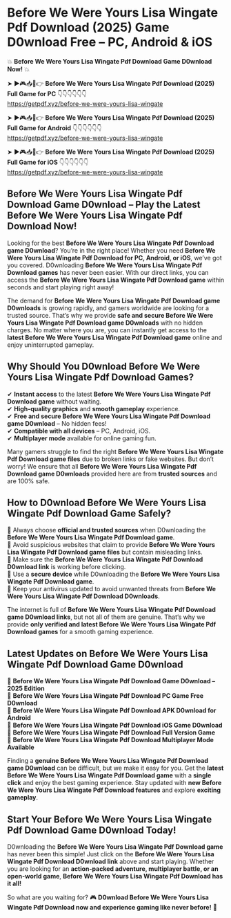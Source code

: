 # Before We Were Yours Lisa Wingate Pdf Download (2025) Game D0wnload Free – PC, Android & iOS

💥 **Before We Were Yours Lisa Wingate Pdf Download Game D0wnload Now!** 💥  

➤ ►🎮📥📱👉 **Before We Were Yours Lisa Wingate Pdf Download (2025) Full Game for PC** 👇👇👇👇👇👇  
https://getpdf.xyz/before-we-were-yours-lisa-wingate  

➤ ►🎮📥📱👉 **Before We Were Yours Lisa Wingate Pdf Download (2025) Full Game for Android** 👇👇👇👇👇👇  
https://getpdf.xyz/before-we-were-yours-lisa-wingate  

➤ ►🎮📥📱👉 **Before We Were Yours Lisa Wingate Pdf Download (2025) Full Game for iOS** 👇👇👇👇👇👇  
https://getpdf.xyz/before-we-were-yours-lisa-wingate  

## Before We Were Yours Lisa Wingate Pdf Download Game D0wnload – Play the Latest Before We Were Yours Lisa Wingate Pdf Download Now!

Looking for the best **Before We Were Yours Lisa Wingate Pdf Download game D0wnload**? You’re in the right place! Whether you need **Before We Were Yours Lisa Wingate Pdf Download for PC, Android, or iOS**, we’ve got you covered. D0wnloading **Before We Were Yours Lisa Wingate Pdf Download games** has never been easier. With our direct links, you can access the **Before We Were Yours Lisa Wingate Pdf Download game** within seconds and start playing right away!  

The demand for **Before We Were Yours Lisa Wingate Pdf Download game D0wnloads** is growing rapidly, and gamers worldwide are looking for a trusted source. That’s why we provide **safe and secure Before We Were Yours Lisa Wingate Pdf Download game D0wnloads** with no hidden charges. No matter where you are, you can instantly get access to the **latest Before We Were Yours Lisa Wingate Pdf Download game** online and enjoy uninterrupted gameplay.  

## **Why Should You D0wnload Before We Were Yours Lisa Wingate Pdf Download Games?**  

✔ **Instant access** to the latest **Before We Were Yours Lisa Wingate Pdf Download game** without waiting.  
✔ **High-quality graphics** and **smooth gameplay** experience.  
✔ **Free and secure Before We Were Yours Lisa Wingate Pdf Download game D0wnload** – No hidden fees!  
✔ **Compatible with all devices** – PC, Android, iOS.  
✔ **Multiplayer mode** available for online gaming fun.  

Many gamers struggle to find the right **Before We Were Yours Lisa Wingate Pdf Download game files** due to broken links or fake websites. But don’t worry! We ensure that all **Before We Were Yours Lisa Wingate Pdf Download game D0wnloads** provided here are from **trusted sources** and are 100% safe.  

## **How to D0wnload Before We Were Yours Lisa Wingate Pdf Download Game Safely?**  

📌 Always choose **official and trusted sources** when D0wnloading the **Before We Were Yours Lisa Wingate Pdf Download game**.  
📌 Avoid suspicious websites that claim to provide **Before We Were Yours Lisa Wingate Pdf Download game files** but contain misleading links.  
📌 Make sure the **Before We Were Yours Lisa Wingate Pdf Download D0wnload link** is working before clicking.  
📌 Use a **secure device** while D0wnloading the **Before We Were Yours Lisa Wingate Pdf Download game**.  
📌 Keep your antivirus updated to avoid unwanted threats from **Before We Were Yours Lisa Wingate Pdf Download D0wnloads**.  

The internet is full of **Before We Were Yours Lisa Wingate Pdf Download game D0wnload links**, but not all of them are genuine. That’s why we provide **only verified and latest Before We Were Yours Lisa Wingate Pdf Download games** for a smooth gaming experience.  

## **Latest Updates on Before We Were Yours Lisa Wingate Pdf Download Game D0wnload**  

🔹 **Before We Were Yours Lisa Wingate Pdf Download Game D0wnload – 2025 Edition**  
🔹 **Before We Were Yours Lisa Wingate Pdf Download PC Game Free D0wnload**  
🔹 **Before We Were Yours Lisa Wingate Pdf Download APK D0wnload for Android**  
🔹 **Before We Were Yours Lisa Wingate Pdf Download iOS Game D0wnload**  
🔹 **Before We Were Yours Lisa Wingate Pdf Download Full Version Game**  
🔹 **Before We Were Yours Lisa Wingate Pdf Download Multiplayer Mode Available**  

Finding a **genuine Before We Were Yours Lisa Wingate Pdf Download game D0wnload** can be difficult, but we make it easy for you. Get the **latest Before We Were Yours Lisa Wingate Pdf Download game** with a **single click** and enjoy the best gaming experience. Stay updated with **new Before We Were Yours Lisa Wingate Pdf Download features** and explore **exciting gameplay**.  

## **Start Your Before We Were Yours Lisa Wingate Pdf Download Game D0wnload Today!**  

D0wnloading the **Before We Were Yours Lisa Wingate Pdf Download game** has never been this simple! Just click on the **Before We Were Yours Lisa Wingate Pdf Download D0wnload link** above and start playing. Whether you are looking for an **action-packed adventure, multiplayer battle, or an open-world game**, **Before We Were Yours Lisa Wingate Pdf Download has it all!**  

So what are you waiting for? 🎮 **D0wnload Before We Were Yours Lisa Wingate Pdf Download now and experience gaming like never before!** 🚀  